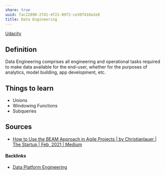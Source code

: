 ```yaml
---
share: true
uuid: fac22898-27d1-4f21-89f2-ce30f410a2e8
title: Data Engineering
---
```

[Udacity](/Udacity)
## Definition

Data Engineering comprises all engineering and operational tasks required to make data available for the end-user, whether for the purposes of analytics, model building, app development, etc.
## Things to learn
* Unions
* Windowing Functions
* Subqueries


## Sources

* [How to Use the BEAM Approach in Agile Projects | by Christianlauer | The Startup | Feb, 2021 | Medium](https://web.archive.org/web/20210212090056/https://medium.com/swlh/why-to-use-the-beam-approach-for-agile-data-projects-176de5041e2)

#### Backlinks

* [Data Platform Engineering](/647e76a8-1978-47ff-be45-9bd8ef3a2fc0)